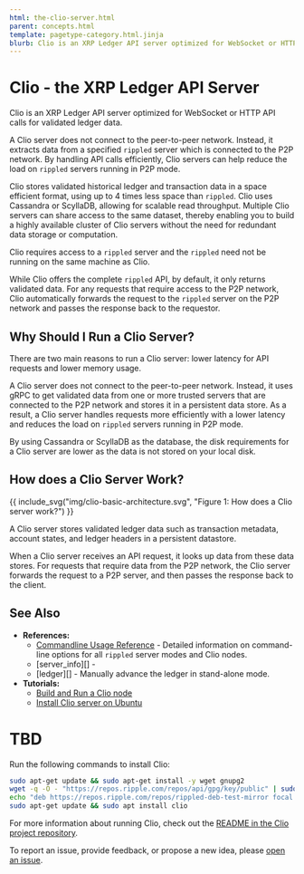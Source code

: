 ```yaml
---
html: the-clio-server.html
parent: concepts.html
template: pagetype-category.html.jinja
blurb: Clio is an XRP Ledger API server optimized for WebSocket or HTTP API calls.
---
```

# Clio - the XRP Ledger API Server

Clio is an XRP Ledger API server optimized for WebSocket or HTTP API calls for validated ledger data. 

A Clio server does not connect to the peer-to-peer network. Instead, it extracts data from a specified `rippled` server which is connected to the P2P network. By handling API calls efficiently, Clio servers can help reduce the load on `rippled` servers running in P2P mode.

Clio stores validated historical ledger and transaction data in a space efficient format, using up to 4 times less space than `rippled`.  Clio uses Cassandra or ScyllaDB, allowing for scalable read throughput. Multiple Clio servers can share access to the same dataset, thereby enabling you to build a highly available cluster of Clio servers without the need for redundant data storage or computation.  

Clio requires access to a `rippled` server and the `rippled` need not be running on the same machine as Clio.

While Clio offers the complete `rippled` API, by default, it only returns validated data. For any requests that require access to the P2P network, Clio automatically forwards the request to the `rippled` server on the P2P network and passes the response back to the requestor.  

## Why Should I Run a Clio Server?

There are two main reasons to run a Clio server: lower latency for API requests and lower memory usage.  

A Clio server does not connect to the peer-to-peer network. Instead, it uses gRPC to get validated data from one or more trusted servers that are connected to the P2P network and stores it in a persistent data store. As a result, a Clio server handles requests more efficiently with a lower latency and reduces the load on `rippled` servers running in P2P mode.


By using Cassandra or ScyllaDB as the database, the disk requirements for a Clio server are lower as the data is not stored on your local disk.

## How does a Clio Server Work?

{{ include_svg("img/clio-basic-architecture.svg", "Figure 1: How does a Clio server work?") }}

A Clio server stores validated ledger data such as transaction metadata, account states, and ledger headers in a persistent datastore. 

When a Clio server receives an API request, it looks up data from these data stores. For requests that require data from the P2P network, the Clio server forwards the request to a P2P server, and then passes the response back to the client.


## See Also

- **References:**
    - [Commandline Usage Reference](commandline-usage.html) - Detailed information on command-line options for all `rippled` server modes and Clio nodes.
    - [server_info][] - 
    - [ledger][] - Manually advance the ledger in stand-alone mode.
- **Tutorials:**
    - [Build and Run a Clio node](build-run-clio-node.html)
    - [Install Clio server on Ubuntu](install-clio-on-ubuntu.html)

# TBD

Run the following commands to install Clio:

```sh
sudo apt-get update && sudo apt-get install -y wget gnupg2
wget -q -O - "https://repos.ripple.com/repos/api/gpg/key/public" | sudo apt-key add -
echo "deb https://repos.ripple.com/repos/rippled-deb-test-mirror focal unstable" | sudo tee /etc/apt/sources.list.d/clio.list
sudo apt-get update && sudo apt install clio
```

For more information about running Clio, check out the [README in the Clio project repository](https://github.com/XRPLF/clio).

To report an issue, provide feedback, or propose a new idea, please [open an issue](https://github.com/XRPLF/clio/issues).

